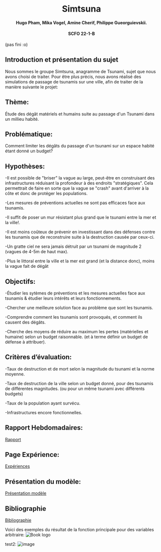 <h1 align="center">Simtsuna</h1>
<h4 align="center">Hugo Pham, Mika Vogel, Amine Cherif, Philippe Gueorguievskii. </h4> 
<h4 align="center">SCFO 22-1-B </h4> 

(pas fini :o)


## Introduction et présentation du sujet
Nous sommes le groupe Simtsuna, anagramme de Tsunami, sujet que nous avons choisi de traiter.
Pour être plus précis, nous avons réalisé des simulations de passage de tsunamis sur une ville, afin de traiter de la manière suivante le projet:   


## Thème: 
Étude des dégât matériels et humains suite au passage d'un Tsunami dans un millieu habité. 

## Problématique: 
Comment limiter les dégâts du passage d'un tsunami sur un espace habité étant donné un budget?


## Hypothèses: 
-Il est possible de "briser" la vague au large, peut-être en construisant des infrastructures réduisant la profondeur à des endroits "stratégiques". Cela permettrait de faire en sorte que la vague se "crash" avant d'arriver à la côte et donc de protéger les populations. 


-Les mesures de préventions actuelles ne sont pas efficaces face aux tsunamis.

-Il suffit de poser un mur résistant plus grand que le tsunami entre la mer et la ville!.

-Il est moins coûteux de prévenir en investissant dans des défenses contre les tsunamis que de reconstruire suite à la destruction causée par ceux-ci.

-Un gratte ciel ne sera jamais détruit par un tsunami de magnitude 2 (vagues de 4-5m de haut max).

-Plus le littoral entre la ville et la mer est grand (et la distance donc), moins la vague fait de dégât

## Objectifs:
-Étudier les sytèmes de préventions et les mesures actuelles face aux tsunamis & étudier leurs intérêts et leurs fonctionnements.
    
    
-Chercher une meilleure solution face au problème que sont les tsunamis.


-Comprendre comment les tsunamis sont provoqués, et comment ils causent des dégâts.

-Cherche des moyens de réduire au maximum les pertes (matérielles et humaine) selon un budget raisonnable. (et à terme définir un budget de défense à attribuer).


## Critères d’évaluation:

-Taux de destruction et de mort selon la magnitude du tsunami et la norme moyenne.

-Taux de destruction de la ville selon un budget donné, pour des tsunamis de différentes magnitudes. (ou pour un même tsunami avec différents budgets)

-Taux de la population ayant survécu. 

-Infrastructures encore fonctionnelles.




## Rapport Hebdomadaires:

[Rapport](Rapport_hebdo.md)

## Page Expérience:

[Expériences](Experience.md)

## Présentation du modèle:

[Présentation modèle](Presentation.md)

## Bibliographie 

[Bibliographie](biblio.md)


Voici des exemples du résultat de la fonction principale pour des variables arbitraire:
![Book logo](/SimtsunaPublic/Exemple_genboard.png)



test2: 
![image](https://user-images.githubusercontent.com/101204424/163715566-36e697db-0d19-42e5-a321-1c6f990b35d4.png)




